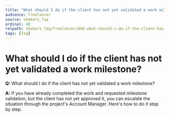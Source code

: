 ```yaml
---
title: "What should I do if the client has not yet validated a work milestone?"
audience: freelancer
source: shakers_faq
ordinal: 48
relpath: shakers_faq/freelancer/048-what-should-i-do-if-the-client-has-not-yet-validated-a-work-milestone.md
tags: [faq]
---
```


# What should I do if the client has not yet validated a work milestone?

**Q:** What should I do if the client has not yet validated a work milestone?

**A:** If you have already completed the work and requested milestone validation, but the client has not yet approved it, you can escalate the situation through the project's Account Manager. Here's how to do it step by step.

